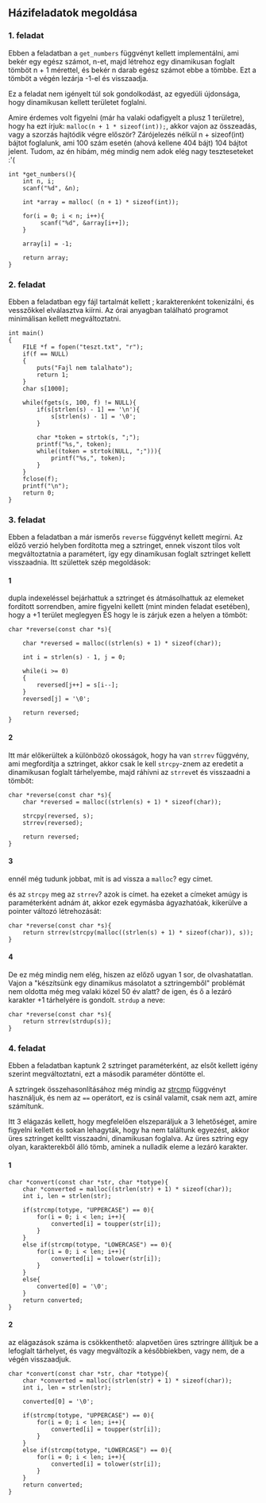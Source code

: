 ## Házifeladatok megoldása




### 1. feladat
Ebben a feladatban a `get_numbers` függvényt kellett implementálni,
ami bekér egy egész számot, n-et, majd létrehoz egy dinamikusan
foglalt tömböt n + 1 mérettel, és bekér n darab egész számot ebbe a tömbbe.
Ezt a tömböt a végén lezárja -1-el és visszaadja.

Ez a feladat nem igényelt túl sok gondolkodást,
az egyedüli újdonsága, hogy dinamikusan kellett területet
foglalni. 

Amire érdemes volt figyelni (már ha valaki
odafigyelt a plusz 1 területre), hogy ha ezt írjuk:
`malloc(n + 1 * sizeof(int));`, akkor vajon az összeadás, vagy a szorzás
hajtódik végre először?
Zárójelezés nélkül n + sizeof(int) bájtot foglalunk,
ami 100 szám esetén (ahová kellene 404 bájt) 104 bájtot jelent.
Tudom, az én hibám, még mindig nem adok elég nagy teszteseteket :'( 
```
int *get_numbers(){
    int n, i;
    scanf("%d", &n);

    int *array = malloc( (n + 1) * sizeof(int));

    for(i = 0; i < n; i++){
         scanf("%d", &array[i++]);
    }

    array[i] = -1;

    return array;
}
```


### 2. feladat
Ebben a feladatban egy fájl tartalmát kellett ; karakterenként
tokenizálni, és vesszőkkel elválasztva kiírni.
Az órai anyagban található programot minimálisan kellett megváltoztatni.

```
int main()
{
    FILE *f = fopen("teszt.txt", "r");
    if(f == NULL)
    {
        puts("Fajl nem talalhato");
        return 1;
    }
    char s[1000];

    while(fgets(s, 100, f) != NULL){
        if(s[strlen(s) - 1] == '\n'){
            s[strlen(s) - 1] = '\0';
        }

        char *token = strtok(s, ";");
        printf("%s,", token);
        while((token = strtok(NULL, ";"))){
            printf("%s,", token);
        }
    }
    fclose(f);
    printf("\n");
    return 0;
}
```


### 3. feladat
Ebben a feladatban a már ismerős `reverse` függvényt kellett megírni.
Az előző verzió helyben fordította meg a sztringet, ennek viszont
tilos volt megváltoztatnia a paramétert, így egy dinamikusan
foglalt sztringet kellett visszaadnia. Itt születtek szép megoldások:

#### 1
dupla indexeléssel bejárhattuk a sztringet és átmásolhattuk
az elemeket fordított sorrendben, amire figyelni kellett
(mint minden feladat esetében), hogy a +1 terület meglegyen ÉS
hogy le is zárjuk ezen a helyen a tömböt:
```
char *reverse(const char *s){

    char *reversed = malloc((strlen(s) + 1) * sizeof(char));

    int i = strlen(s) - 1, j = 0;

    while(i >= 0)
    {
        reversed[j++] = s[i--];
    }
    reversed[j] = '\0';

    return reversed;
}
```

#### 2
Itt már előkerültek a különböző okosságok, hogy ha van
`strrev` függvény, ami megfordítja a sztringet, akkor 
csak le kell `strcpy`-znem az eredetit a dinamikusan foglalt tárhelyembe,
majd ráhívni az `strrev`et és visszaadni a tömböt: 

```
char *reverse(const char *s){
    char *reversed = malloc((strlen(s) + 1) * sizeof(char));
    
    strcpy(reversed, s);
    strrev(reversed);
        
    return reversed;
}
```

#### 3
ennél még tudunk jobbat, mit is ad vissza a `malloc`?
egy címet.

és az `strcpy` meg az `strrev`? azok is címet. 
ha ezeket a címeket amúgy is paraméterként adnám át, akkor ezek egymásba ágyazhatóak,
kikerülve a pointer változó létrehozását:

```
char *reverse(const char *s){
    return strrev(strcpy(malloc((strlen(s) + 1) * sizeof(char)), s));
}
```


#### 4
De ez még mindig nem elég, hiszen az előző ugyan 1 sor, de olvashatatlan. Vajon a "készítsünk egy dinamikus másolatot a sztringemből" problémát
nem oldotta még meg valaki közel 50 év alatt? de igen, és ő a lezáró karakter +1 tárhelyére is gondolt.
 `strdup` a neve:

```
char *reverse(const char *s){
    return strrev(strdup(s));
}
```


### 4. feladat
Ebben a feladatban kaptunk 2 sztringet paraméterként,
az elsőt kellett igény szerint megváltoztatni, ezt a második paraméter
döntötte el.

A sztringek összehasonlításához még mindig az [strcmp](https://github.com/VGeorgee/Prog1/tree/master/orai-anyag/5.%20het#egyez%C3%A9s-vizsg%C3%A1lata) függvényt használjuk,
és nem az `==` operátort, ez is csinál valamit, csak nem azt, amire számítunk.

Itt 3 elágazás kellett, hogy megfelelően elszeparáljuk a 3 lehetőséget,
amire figyelni kellett és sokan lehagyták, hogy ha nem találtunk egyezést,
akkor üres sztringet kelltt visszaadni, dinamikusan foglalva.
Az üres sztring egy olyan, karakterekből álló tömb, aminek
a nulladik eleme a lezáró karakter.

#### 1
```
char *convert(const char *str, char *totype){
    char *converted = malloc((strlen(str) + 1) * sizeof(char));
    int i, len = strlen(str);

    if(strcmp(totype, "UPPERCASE") == 0){
        for(i = 0; i < len; i++){
            converted[i] = toupper(str[i]);
        }
    }
    else if(strcmp(totype, "LOWERCASE") == 0){
        for(i = 0; i < len; i++){
            converted[i] = tolower(str[i]);
        }
    }
    else{
        converted[0] = '\0';
    }
    return converted;
}
```

#### 2
az elágazások száma is csökkenthető:
alapvetően üres sztringre állítjuk be a lefoglalt tárhelyet,
és vagy megváltozik a későbbiekben, vagy nem, de a végén visszaadjuk.

```
char *convert(const char *str, char *totype){
    char *converted = malloc((strlen(str) + 1) * sizeof(char));
    int i, len = strlen(str);

    converted[0] = '\0';

    if(strcmp(totype, "UPPERCASE") == 0){
        for(i = 0; i < len; i++){
            converted[i] = toupper(str[i]);
        }
    }
    else if(strcmp(totype, "LOWERCASE") == 0){
        for(i = 0; i < len; i++){
            converted[i] = tolower(str[i]);
        }
    }
    return converted;
}
```
